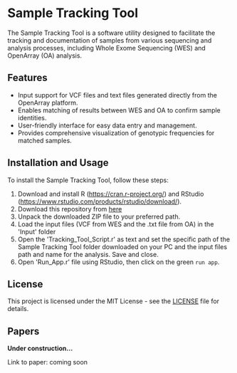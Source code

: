 # Sample Tracking Tool

The Sample Tracking Tool is a software utility designed to facilitate the tracking and documentation of samples from various sequencing and analysis processes, including Whole Exome Sequencing (WES) and OpenArray (OA) analysis.

## Features

- Input support for VCF files and text files generated directly from the OpenArray platform.
- Enables matching of results between WES and OA to confirm sample identities.
- User-friendly interface for easy data entry and management.
- Provides comprehensive visualization of genotypic frequencies for matched samples.

## Installation and Usage

To install the Sample Tracking Tool, follow these steps:

1. Download and install R (https://cran.r-project.org/) and RStudio (https://www.rstudio.com/products/rstudio/download/).
2. Download this repository from [here](https://github.com/GiuliaC1995/Sample-Tracking-Tool/edit/main/README.md)
3. Unpack the downloaded ZIP file to your preferred path.
4. Load the input files (VCF from WES and the .txt file from OA) in the 'Input' folder
5. Open the 'Tracking_Tool_Script.r' as text and set the specific path of the Sample Tracking Tool folder downloaded on your PC and the input files path and name for the analysis. Save and close.
6. Open 'Run_App.r' file using RStudio, then click on the green `run app`.


## License

This project is licensed under the MIT License - see the [LICENSE](LICENSE) file for details.


## Papers

**Under construction...** 

Link to paper: coming soon
